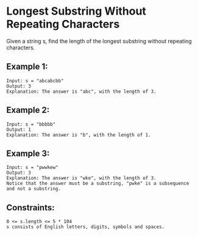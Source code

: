 # Longest Substring Without Repeating Characters

Given a string s, find the length of the longest 
substring
 without repeating characters.

 

## Example 1:

```
Input: s = "abcabcbb"
Output: 3
Explanation: The answer is "abc", with the length of 3.
```

## Example 2:

```
Input: s = "bbbbb"
Output: 1
Explanation: The answer is "b", with the length of 1.
```

## Example 3:

```
Input: s = "pwwkew"
Output: 3
Explanation: The answer is "wke", with the length of 3.
Notice that the answer must be a substring, "pwke" is a subsequence and not a substring.
```

## Constraints:

```
0 <= s.length <= 5 * 104
s consists of English letters, digits, symbols and spaces.
```
